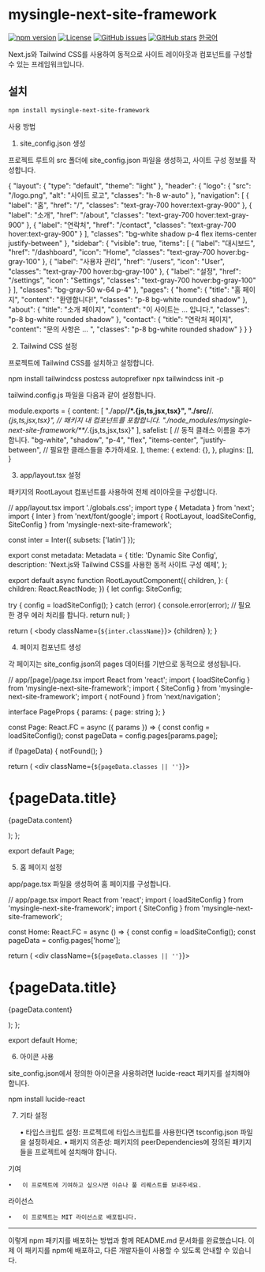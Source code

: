 
# mysingle-next-site-framework

[![npm version](https://img.shields.io/npm/v/@mysingle/next-site-framework)](https://www.npmjs.com/package/@mysingle/next-site-framework)
[![License](https://img.shields.io/npm/l/@mysingle/next-site-framework)](LICENSE)
[![GitHub issues](https://img.shields.io/github/issues/Br0therDan/mysingle-api-client)](https://github.com/Br0therDan/mysingle-next-site-framework/issues)
[![GitHub stars](https://img.shields.io/github/stars/Br0therDan/mysingle-next-site-framework?style=social)](https://github.com/Br0therDan/mysingle-next-site-framework)
[한국어](#ko)

Next.js와 Tailwind CSS를 사용하여 동적으로 사이트 레이아웃과 컴포넌트를 구성할 수 있는 프레임워크입니다.

## 설치

```bash
npm install mysingle-next-site-framework
```

사용 방법

1. site_config.json 생성

프로젝트 루트의 src 폴더에 site_config.json 파일을 생성하고, 사이트 구성 정보를 작성합니다.

{
  "layout": {
    "type": "default",
    "theme": "light"
  },
  "header": {
    "logo": {
      "src": "/logo.png",
      "alt": "사이트 로고",
      "classes": "h-8 w-auto"
    },
    "navigation": [
      { "label": "홈", "href": "/", "classes": "text-gray-700 hover:text-gray-900" },
      { "label": "소개", "href": "/about", "classes": "text-gray-700 hover:text-gray-900" },
      { "label": "연락처", "href": "/contact", "classes": "text-gray-700 hover:text-gray-900" }
    ],
    "classes": "bg-white shadow p-4 flex items-center justify-between"
  },
  "sidebar": {
    "visible": true,
    "items": [
      { "label": "대시보드", "href": "/dashboard", "icon": "Home", "classes": "text-gray-700 hover:bg-gray-100" },
      { "label": "사용자 관리", "href": "/users", "icon": "User", "classes": "text-gray-700 hover:bg-gray-100" },
      { "label": "설정", "href": "/settings", "icon": "Settings", "classes": "text-gray-700 hover:bg-gray-100" }
    ],
    "classes": "bg-gray-50 w-64 p-4"
  },
  "pages": {
    "home": {
      "title": "홈 페이지",
      "content": "환영합니다!",
      "classes": "p-8 bg-white rounded shadow"
    },
    "about": {
      "title": "소개 페이지",
      "content": "이 사이트는 ... 입니다.",
      "classes": "p-8 bg-white rounded shadow"
    },
    "contact": {
      "title": "연락처 페이지",
      "content": "문의 사항은 ... ",
      "classes": "p-8 bg-white rounded shadow"
    }
  }
}

2. Tailwind CSS 설정

프로젝트에 Tailwind CSS를 설치하고 설정합니다.

npm install tailwindcss postcss autoprefixer
npx tailwindcss init -p

tailwind.config.js 파일을 다음과 같이 설정합니다.

module.exports = {
  content: [
    "./app/**/*.{js,ts,jsx,tsx}",
    "./src/**/*.{js,ts,jsx,tsx}",
    // 패키지 내 컴포넌트를 포함합니다.
    "./node_modules/mysingle-next-site-framework/**/*.{js,ts,jsx,tsx}"
  ],
  safelist: [
    // 동적 클래스 이름을 추가합니다.
    "bg-white",
    "shadow",
    "p-4",
    "flex",
    "items-center",
    "justify-between",
    // 필요한 클래스들을 추가하세요.
  ],
  theme: {
    extend: {},
  },
  plugins: [],
}

3. app/layout.tsx 설정

패키지의 RootLayout 컴포넌트를 사용하여 전체 레이아웃을 구성합니다.

// app/layout.tsx
import './globals.css';
import type { Metadata } from 'next';
import { Inter } from 'next/font/google';
import { RootLayout, loadSiteConfig, SiteConfig } from 'mysingle-next-site-framework';

const inter = Inter({ subsets: ['latin'] });

export const metadata: Metadata = {
  title: 'Dynamic Site Config',
  description: 'Next.js와 Tailwind CSS를 사용한 동적 사이트 구성 예제',
};

export default async function RootLayoutComponent({
  children,
}: {
  children: React.ReactNode;
}) {
  let config: SiteConfig;

  try {
    config = loadSiteConfig();
  } catch (error) {
    console.error(error);
    // 필요한 경우 에러 처리를 합니다.
    return null;
  }

  return (
    <html lang="ko">
      <body className={`${inter.className}`}>
        <RootLayout config={config}>{children}</RootLayout>
      </body>
    </html>
  );
}

4. 페이지 컴포넌트 생성

각 페이지는 site_config.json의 pages 데이터를 기반으로 동적으로 생성됩니다.

// app/[page]/page.tsx
import React from 'react';
import { loadSiteConfig } from 'mysingle-next-site-framework';
import { SiteConfig } from 'mysingle-next-site-framework';
import { notFound } from 'next/navigation';

interface PageProps {
  params: { page: string };
}

const Page: React.FC<PageProps> = async ({ params }) => {
  const config = loadSiteConfig();
  const pageData = config.pages[params.page];

  if (!pageData) {
    notFound();
  }

  return (
    <div className={`${pageData.classes || ''}`}>
      <h1 className="text-2xl font-bold mb-4">{pageData.title}</h1>
      <p>{pageData.content}</p>
    </div>
  );
};

export default Page;

5. 홈 페이지 설정

app/page.tsx 파일을 생성하여 홈 페이지를 구성합니다.

// app/page.tsx
import React from 'react';
import { loadSiteConfig } from 'mysingle-next-site-framework';
import { SiteConfig } from 'mysingle-next-site-framework';

const Home: React.FC = async () => {
  const config = loadSiteConfig();
  const pageData = config.pages['home'];

  return (
    <div className={`${pageData.classes || ''}`}>
      <h1 className="text-3xl font-bold mb-4">{pageData.title}</h1>
      <p>{pageData.content}</p>
    </div>
  );
};

export default Home;

6. 아이콘 사용

site_config.json에서 정의한 아이콘을 사용하려면 lucide-react 패키지를 설치해야 합니다.

npm install lucide-react

7. 기타 설정

	•	타입스크립트 설정: 프로젝트에 타입스크립트를 사용한다면 tsconfig.json 파일을 설정하세요.
	•	패키지 의존성: 패키지의 peerDependencies에 정의된 패키지들을 프로젝트에 설치해야 합니다.

기여

	•	이 프로젝트에 기여하고 싶으시면 이슈나 풀 리퀘스트를 보내주세요.

라이선스

	•	이 프로젝트는 MIT 라이선스로 배포됩니다.

---

이렇게 npm 패키지를 배포하는 방법과 함께 README.md 문서화를 완료했습니다. 이제 이 패키지를 npm에 배포하고, 다른 개발자들이 사용할 수 있도록 안내할 수 있습니다.